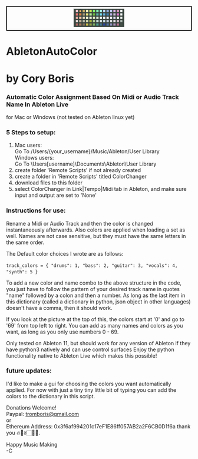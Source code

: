 <div style="text-align:center; border: 2px solid black; padding: 5px;">
  <img src="AbletonColorPalette.jpg" style="width:28%;" />
</div>


# AbletonAutoColor

# by Cory Boris  
### Automatic Color Assignment Based On Midi or Audio Track Name In Ableton Live

for Mac or Windows (not tested on Ableton linux yet)

### 5 Steps to setup:
1. Mac users:  
  Go To /Users/{your_username}/Music/Ableton/User Library  
  Windows users:  
  Go To \Users\[username]\Documents\Ableton\User Library
2. create folder 'Remote Scripts' if not already created
3. create a folder in 'Remote Scripts' titled ColorChanger
4. download files to this folder
5. select ColorChanger in Link|Tempo|Midi tab in Ableton, and make sure input and output are set to 'None'

### Instructions for use:
Rename a Midi or Audio Track and then the color is changed instantaneously afterwards. Also colors are applied when loading a set as well. Names are not case sensitive, but they must have the same letters in the same order.

The Default color choices I wrote are as follows:

`track_colors = {
    "drums": 1,
    "bass": 2,
    "guitar": 3,
    "vocals": 4,
    "synth": 5
}`

To add a new color and name combo to the above structure in the code, you just have to follow the pattern of your desired track name in quotes "name" followed by a colon and then a number. As long as the last item in this dictionary (called a dictionary in python, json object in other languages) doesn't have a comma, then it should work.  

If you look at the picture at the top of this, the colors start at '0' and go to '69' from top left to right. You can add as many names and colors as you want, as long as you only use numbers 0 - 69.

Only tested on Ableton 11, but should work for any version of Ableton if they have python3 natively and can use control surfaces
Enjoy the python functionality native to Ableton Live which makes this possible!



### future updates:
I'd like to make a gui for choosing the colors you want automatically applied. For now with just a tiny tiny little bit of typing you can add the colors to the dictionary in this script.


Donations Welcome!  
Paypal: tromboris@gmail.com  
or  
Ethereum Address: 0x3f6af994201c17eF1E86ff057AB2a2F6CB0D1f6a
thank you 🔥🥰✌🏻🙏🏻.

Happy Music Making  
-C
